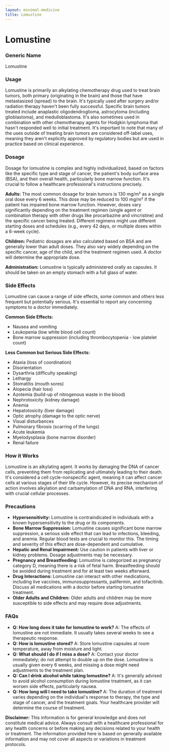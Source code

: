 ```yaml
---
layout: minimal-medicine
title: Lomustine
---
```


# Lomustine
### Generic Name
Lomustine

### Usage
Lomustine is primarily an alkylating chemotherapy drug used to treat brain tumors, both primary (originating in the brain) and those that have metastasized (spread) to the brain.  It's typically used after surgery and/or radiation therapy haven't been fully successful.  Specific brain tumors treated include anaplastic oligodendroglioma, astrocytoma (including glioblastoma), and medulloblastoma.  It's also sometimes used in combination with other chemotherapy agents for Hodgkin lymphoma that hasn't responded well to initial treatment.  It's important to note that many of the uses outside of treating brain tumors are considered off-label uses, meaning they aren't explicitly approved by regulatory bodies but are used in practice based on clinical experience.

### Dosage
Dosage for lomustine is complex and highly individualized, based on factors like the specific type and stage of cancer, the patient's body surface area (BSA), and their overall health, particularly bone marrow function.  It's crucial to follow a healthcare professional's instructions precisely.

**Adults:**  The most common dosage for brain tumors is 130 mg/m² as a single oral dose every 6 weeks. This dose may be reduced to 100 mg/m² if the patient has impaired bone marrow function.  However, doses vary significantly depending on the treatment regimen (single agent or combination therapy with other drugs like procarbazine and vincristine) and the specific cancer being treated.  Different regimens might use different starting doses and schedules (e.g., every 42 days, or multiple doses within a 6-week cycle).  

**Children:** Pediatric dosages are also calculated based on BSA and are generally lower than adult doses.  They also vary widely depending on the specific cancer, age of the child, and the treatment regimen used.  A doctor will determine the appropriate dose.

**Administration:** Lomustine is typically administered orally as capsules. It should be taken on an empty stomach with a full glass of water.

### Side Effects
Lomustine can cause a range of side effects, some common and others less frequent but potentially serious.  It's essential to report any concerning symptoms to a doctor immediately.

**Common Side Effects:**

* Nausea and vomiting
* Leukopenia (low white blood cell count)
* Bone marrow suppression (including thrombocytopenia - low platelet count)


**Less Common but Serious Side Effects:**

* Ataxia (loss of coordination)
* Disorientation
* Dysarthria (difficulty speaking)
* Lethargy
* Stomatitis (mouth sores)
* Alopecia (hair loss)
* Azotemia (build-up of nitrogenous waste in the blood)
* Nephrotoxicity (kidney damage)
* Anemia
* Hepatotoxicity (liver damage)
* Optic atrophy (damage to the optic nerve)
* Visual disturbances
* Pulmonary fibrosis (scarring of the lungs)
* Acute leukemia
* Myelodysplasia (bone marrow disorder)
* Renal failure


### How it Works
Lomustine is an alkylating agent.  It works by damaging the DNA of cancer cells, preventing them from replicating and ultimately leading to their death.  It's considered a cell cycle-nonspecific agent, meaning it can affect cancer cells at various stages of their life cycle.  However, its precise mechanism of action involves alkylation and carbamylation of DNA and RNA, interfering with crucial cellular processes.

### Precautions
* **Hypersensitivity:** Lomustine is contraindicated in individuals with a known hypersensitivity to the drug or its components.
* **Bone Marrow Suppression:** Lomustine causes significant bone marrow suppression, a serious side effect that can lead to infections, bleeding, and anemia. Regular blood tests are crucial to monitor this.  The timing and severity of this effect are dose-dependent and cumulative.
* **Hepatic and Renal Impairment:**  Use caution in patients with liver or kidney problems. Dosage adjustments may be necessary.
* **Pregnancy and Breastfeeding:** Lomustine is categorized as pregnancy category D, meaning there is a risk of fetal harm.  Breastfeeding should be avoided during treatment and for at least two weeks afterward.
* **Drug Interactions:** Lomustine can interact with other medications, including live vaccines, immunosuppressants, palifermin, and tofacitinib.  Discuss all medications with a doctor before starting lomustine treatment.
* **Older Adults and Children:**  Older adults and children may be more susceptible to side effects and may require dose adjustments.

### FAQs
* **Q: How long does it take for lomustine to work?** A: The effects of lomustine are not immediate.  It usually takes several weeks to see a therapeutic response.
* **Q: How is lomustine stored?** A: Store lomustine capsules at room temperature, away from moisture and light.
* **Q: What should I do if I miss a dose?** A: Contact your doctor immediately; do not attempt to double up on the dose. Lomustine is usually given every 6 weeks, and missing a dose might need adjustments to the treatment plan.
* **Q: Can I drink alcohol while taking lomustine?** A: It's generally advised to avoid alcohol consumption during lomustine treatment, as it can worsen side effects, particularly nausea.
* **Q: How long will I need to take lomustine?** A: The duration of treatment varies depending on the individual's response to therapy, the type and stage of cancer, and the treatment goals. Your healthcare provider will determine the course of treatment.


**Disclaimer:** This information is for general knowledge and does not constitute medical advice.  Always consult with a healthcare professional for any health concerns or before making any decisions related to your health or treatment.  The information provided here is based on generally available information and may not cover all aspects or variations in treatment protocols.
